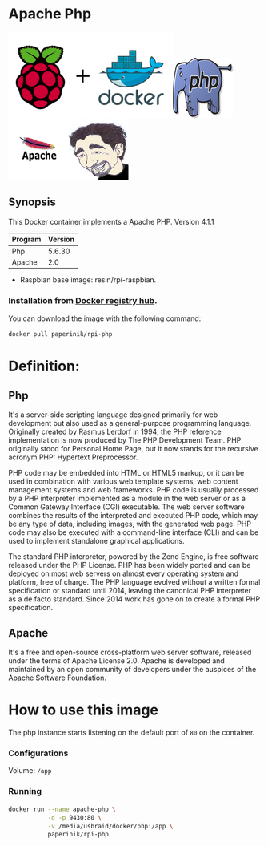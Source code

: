 # Apache Php

![docker_logo](https://raw.githubusercontent.com/brunocantisano/rpi-php/master/files/docker.png)![docker_php_logo](https://raw.githubusercontent.com/brunocantisano/rpi-php/master/files/php-logo.png)![docker_apache_logo](https://raw.githubusercontent.com/brunocantisano/rpi-php/master/files/apache-logo.png)![docker_paperinik_logo](https://raw.githubusercontent.com/brunocantisano/rpi-php/master/files/docker_paperinik_120x120.png)

## Synopsis
This Docker container implements a Apache PHP. Version 4.1.1

| Program          | Version   |
| ---------------- |:----------|
| Php              | 5.6.30    |
| Apache           | 2.0       |

 * Raspbian base image: resin/rpi-raspbian.
 
### Installation from [Docker registry hub](https://registry.hub.docker.com/u/paperinik/rpi-php/).

You can download the image with the following command:

```bash
docker pull paperinik/rpi-php
```

# Definition:

Php
----

It's a server-side scripting language designed primarily for web development but also used as a general-purpose programming 
language. Originally created by Rasmus Lerdorf in 1994, the PHP reference implementation is now produced by The PHP 
Development Team. PHP originally stood for Personal Home Page, but it now stands for the recursive acronym PHP: 
Hypertext Preprocessor.

PHP code may be embedded into HTML or HTML5 markup, or it can be used in combination with various web template systems, 
web content management systems and web frameworks. PHP code is usually processed by a PHP interpreter implemented as a module 
in the web server or as a Common Gateway Interface (CGI) executable. The web server software combines the results of the 
interpreted and executed PHP code, which may be any type of data, including images, with the generated web page. PHP code may 
also be executed with a command-line interface (CLI) and can be used to implement standalone graphical applications.

The standard PHP interpreter, powered by the Zend Engine, is free software released under the PHP License. PHP has been widely
ported and can be deployed on most web servers on almost every operating system and platform, free of charge. The PHP language 
evolved without a written formal specification or standard until 2014, leaving the canonical PHP interpreter as a de facto 
standard. Since 2014 work has gone on to create a formal PHP specification.

Apache
----

It's a free and open-source cross-platform web server software, released under the terms of Apache License 2.0. 
Apache is developed and maintained by an open community of developers under the auspices of the Apache Software Foundation.

# How to use this image

The php instance starts listening on the default port of `80` on the container.

### Configurations
Volume: `/app`

### Running

```bash
docker run --name apache-php \
           -d -p 9430:80 \
           -v /media/usbraid/docker/php:/app \
           paperinik/rpi-php
```